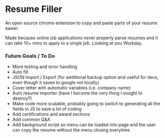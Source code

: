 # Resume Filler

An open source chrome extension to copy and paste parts of your resume easier.

Made because online job applications never properly parse resumes and it can take 10+ mins to apply to a single job. Looking at you Workday.

### Future Goals / To Do

- More testing and error handling
- Auto fill
- JSON Import / Export (for additional backup option and useful for devs, even though it saves to google not locally)
- Cover letter with automatic variables (i.e. company name)
- Auto resume importer (have I become the very thing I sought to destroy?)
- Make code more scalable, probably going to switch to generating all the fields in JS to save a lot of coding
- Add certifications and award sections
- Add common Q&A
- Add background script so menu can be loaded into page and the user can copy the resume without the menu closing everytime
